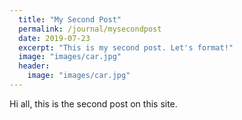```yaml
---
  title: "My Second Post"
  permalink: /journal/mysecondpost
  date: 2019-07-23
  excerpt: "This is my second post. Let's format!"
  image: "images/car.jpg"
  header:
    image: "images/car.jpg"
---
```


Hi all, this is the second post on this site.
